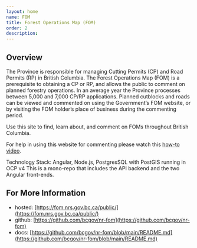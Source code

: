 ```yaml
---
layout: home
name: FOM
title: Forest Operations Map (FOM)
order: 2
description: 
---
```

## Overview
The Province is responsible for managing Cutting Permits (CP) and Road Permits (RP) in British Columbia. The Forest Operations Map (FOM) is a prerequisite to obtaining a CP or RP, and allows the public to comment on planned forestry operations. In an average year the Province processes between 5,000 and 7,000 CP/RP applications. Planned cutblocks and roads can be viewed and commented on using the Government’s FOM website, or by visiting the FOM holder’s place of business during the commenting period.

Use this site to find, learn about, and comment on FOMs throughout British Columbia.

For help in using this website for commenting please watch this [how-to video](https://www.youtube.com/watch?v=FmwlnJsd5P8).

Technology Stack: Angular, Node.js, PostgresSQL with PostGIS running in OCP v4
This is a mono-repo that includes the API backend and the two Angular front-ends.

## For More Information
+ hosted: [https://fom.nrs.gov.bc.ca/public/](https://fom.nrs.gov.bc.ca/public/)
+ github: [https://github.com/bcgov/nr-fom](https://github.com/bcgov/nr-fom)
+ docs:   [https://github.com/bcgov/nr-fom/blob/main/README.md](https://github.com/bcgov/nr-fom/blob/main/README.md)
